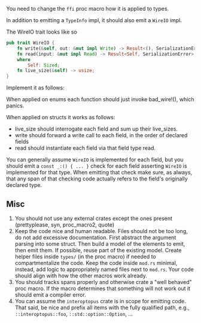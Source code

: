 
You need to change the `ffi` proc macro how it is applied to types.

In addition to emitting a `TypeInfo` impl, it should also emit a `WireIO` impl.

The WireIO trait looks like so

```rust
pub trait WireIO {
    fn write(&self, out: &mut impl Write) -> Result<(), SerializationError>;
    fn read(input: &mut impl Read) -> Result<Self, SerializationError>
    where
        Self: Sized;
    fn live_size(&self) -> usize;
}
```

Implement it as follows:

When applied on enums each function should just invoke bad_wire!(), which panics. 

When applied on structs it works as follows:

- live_size should interrogate each field and sum up their live_sizes. 
- write should forward a write call to each field, in the order of declared fields
- read should instantiate each field via that field type read.

You can generally assume `WireIO` is implemented for each field, but you should emit a `const _:() { ... }` check for each field asserting `WireIO` is implemented for that type. When emitting that check make sure, as always, that any span of that checking code actually refers to the field's originally declared type.


## Misc

1) You should not use any external crates except the ones present (prettyplease, syn, proc_macro2, quote)
2) Keep the code nice and human readable. Files should not be too long, do not add excessive documentation. 
   First abstract the argument parsing into some struct. Then build a model of the elements to emit, then emit them. If possible, reuse part of the existing model. Create helper files inside `types/` (in the proc macro) if needed to compartmentalize the code. Keep the code inside `mod.rs` 
   minimal, instead, add logic to appropriately named files next to `mod.rs`. Your code should align with how the other macros work 
   already.
3) You should tracks spans properly and otherwise crate a "well behaved" proc macro. If the macro determines that something 
   will not work out it should emit a compiler error.
4) You can assume the `interoptopus` crate is in scope for emitting code. That said, be nice and prefix all items with 
   the fully qualified path, e.g., `::interoptopus::foo`, `::std::option::Option`, ...
 




